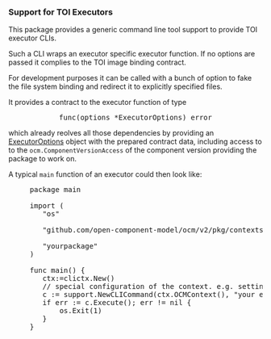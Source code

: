 ### Support for TOI Executors

This package provides a generic command line tool support to provide
TOI executor CLIs.

Such a CLI wraps an executor specific executor function. If no options
are passed it complies to the TOI image binding contract.

For development purposes it can be called with a bunch of option to fake
the file system binding and redirect it to explicitly specified files.

It provides a contract to the executor function of type

<center>
<pre>
func(options *ExecutorOptions) error
</pre>
</center>

 which already reolves all those dependencies by providing an
 [ExecutorOptions](support.go#:~:text=type%20ExecutorOptions%20struct,%7D)
 object with the prepared contract data, including access to to
 the `ocm.ComponentVersionAccess` of the component version providing
 the package to work on.

 A typical `main` function of an executor could then look like:

 <pre>
     package main

     import (
        "os"

        "github.com/open-component-model/ocm/v2/pkg/contexts/clictx"

        "yourpackage"
     )

     func main() {
        ctx:=clictx.New()
        // special configuration of the context. e.g. setting a virstual filesystem
        c := support.NewCLICommand(ctx.OCMContext(), "your executor name", yourpackage.ExecutorFunction)
        if err := c.Execute(); err != nil {
            os.Exit(1)
        }
     }
 </pre>


